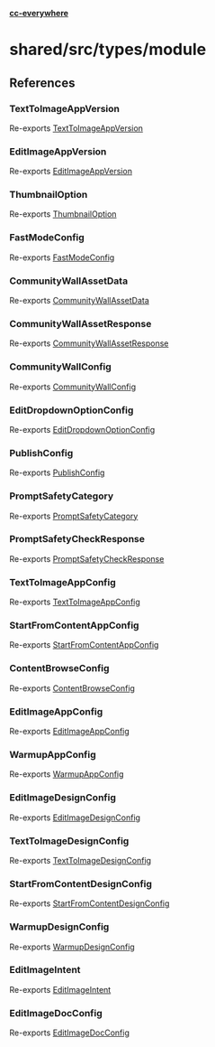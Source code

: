 [**cc-everywhere**](../../../../index.md)

<HorizontalLine />

# shared/src/types/module

## References

### TextToImageAppVersion

Re-exports [TextToImageAppVersion](app-config-types/enumerations/text-to-image-app-version.md)

<HorizontalLine />

### EditImageAppVersion

Re-exports [EditImageAppVersion](app-config-types/enumerations/edit-image-app-version.md)

<HorizontalLine />

### ThumbnailOption

Re-exports [ThumbnailOption](app-config-types/enumerations/thumbnail-option.md)

<HorizontalLine />

### FastModeConfig

Re-exports [FastModeConfig](app-config-types/interfaces/fast-mode-config.md)

<HorizontalLine />

### CommunityWallAssetData

Re-exports [CommunityWallAssetData](app-config-types/interfaces/community-wall-asset-data.md)

<HorizontalLine />

### CommunityWallAssetResponse

Re-exports [CommunityWallAssetResponse](app-config-types/interfaces/community-wall-asset-response.md)

<HorizontalLine />

### CommunityWallConfig

Re-exports [CommunityWallConfig](app-config-types/interfaces/community-wall-config.md)

<HorizontalLine />

### EditDropdownOptionConfig

Re-exports [EditDropdownOptionConfig](app-config-types/interfaces/edit-dropdown-option-config.md)

<HorizontalLine />

### PublishConfig

Re-exports [PublishConfig](app-config-types/interfaces/publish-config.md)

<HorizontalLine />

### PromptSafetyCategory

Re-exports [PromptSafetyCategory](app-config-types/enumerations/prompt-safety-category.md)

<HorizontalLine />

### PromptSafetyCheckResponse

Re-exports [PromptSafetyCheckResponse](app-config-types/interfaces/prompt-safety-check-response.md)

<HorizontalLine />

### TextToImageAppConfig

Re-exports [TextToImageAppConfig](app-config-types/interfaces/text-to-image-app-config.md)

<HorizontalLine />

### StartFromContentAppConfig

Re-exports [StartFromContentAppConfig](app-config-types/interfaces/start-from-content-app-config.md)

<HorizontalLine />

### ContentBrowseConfig

Re-exports [ContentBrowseConfig](app-config-types/interfaces/content-browse-config.md)

<HorizontalLine />

### EditImageAppConfig

Re-exports [EditImageAppConfig](app-config-types/interfaces/edit-image-app-config.md)

<HorizontalLine />

### WarmupAppConfig

Re-exports [WarmupAppConfig](app-config-types/interfaces/warmup-app-config.md)

<HorizontalLine />

### EditImageDesignConfig

Re-exports [EditImageDesignConfig](design-config-types/interfaces/edit-image-design-config.md)

<HorizontalLine />

### TextToImageDesignConfig

Re-exports [TextToImageDesignConfig](design-config-types/interfaces/text-to-image-design-config.md)

<HorizontalLine />

### StartFromContentDesignConfig

Re-exports [StartFromContentDesignConfig](design-config-types/interfaces/start-from-content-design-config.md)

<HorizontalLine />

### WarmupDesignConfig

Re-exports [WarmupDesignConfig](design-config-types/interfaces/warmup-design-config.md)

<HorizontalLine />

### EditImageIntent

Re-exports [EditImageIntent](doc-config-types/type-aliases/edit-image-intent.md)

<HorizontalLine />

### EditImageDocConfig

Re-exports [EditImageDocConfig](doc-config-types/interfaces/edit-image-doc-config.md)
